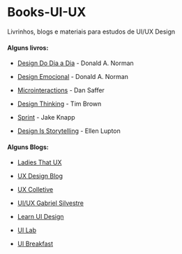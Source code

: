 # Books-UI-UX
Livrinhos, blogs e materiais para estudos de UI/UX Design 
#### Alguns livros:
* [Design Do Dia a Dia] - Donald A. Norman
* [Design Emocional] - Donald A. Norman
* [Microinteractions] - Dan Saffer
* [Design Thinking] - Tim Brown
* [Sprint] - Jake Knapp 
* [Design Is Storytelling] - Ellen Lupton

   [Design Do Dia a Dia]: <https://www.amazon.com.br/Design-do-Dia/dp/8532520839/ref=sr_1_1?adgrpid=80235345566&dchild=1&gclid=Cj0KCQjwlvT8BRDeARIsAACRFiWaTcd2nPT7GXH9jNg0uF0bZ3BufoudtHZK_q8VQl-D9bt58Le6EY0aAmgMEALw_wcB&hvadid=425982624205&hvdev=c&hvlocphy=1031783&hvnetw=g&hvqmt=e&hvrand=1481435250046052024&hvtargid=kwd-856346056465&hydadcr=5629_11235159&keywords=design+do+dia-a-dia&qid=1604190635&sr=8-1&tag=hydrbrgk-20>
   [Design Emocional]: <https://www.amazon.com.br/Design-Emocional-Donald-Norman/dp/8532523323/ref=sr_1_1?__mk_pt_BR=%C3%85M%C3%85%C5%BD%C3%95%C3%91&dchild=1&keywords=DEsign+emocional&qid=1604190773&sr=8-1>
   [Microinteractions]: <https://www.amazon.com.br/Microinteractions-Color-Designing-Details-English-ebook/dp/B00FRSNHIW/ref=sr_1_1?__mk_pt_BR=%C3%85M%C3%85%C5%BD%C3%95%C3%91&crid=1P6W9IWS1PRIC&dchild=1&keywords=microinteractions&qid=1604190849&sprefix=microintera%2Caps%2C271&sr=8-1>
   [Design Thinking]: <https://www.amazon.com.br/Design-thinking-Tim-Brown/dp/8550801348/ref=sr_1_1?__mk_pt_BR=%C3%85M%C3%85%C5%BD%C3%95%C3%91&crid=2BWRC9PXU8QMZ&dchild=1&keywords=design+thinking&qid=1604190925&sprefix=design+th%2Caps%2C282&sr=8-1>
   [Sprint]: <https://www.amazon.com.br/Sprint-M%C3%A9todo-Google-Testar-Aplicar/dp/8551001523/ref=pd_bxgy_img_2/130-5358191-0773209?_encoding=UTF8&pd_rd_i=8551001523&pd_rd_r=be162183-8672-4cd9-995f-a536de699c8b&pd_rd_w=EjUlD&pd_rd_wg=FkVXv&pf_rd_p=cfb8196f-900f-4d57-8879-02619d5aab28&pf_rd_r=R076RRRKSD8VP4Y16076&psc=1&refRID=R076RRRKSD8VP4Y16076>
[Design Is Storytelling]: <https://www.amazon.com.br/dp/194230319X/?coliid=I1H7E9IG3WNJQ4&colid=2RM0P81IS5EZO&psc=1&ref_=lv_ov_lig_dp_it_im>

#### Alguns Blogs:
* [Ladies That UX]
* [UX Design Blog] 
* [UX Colletive] 
* [UI/UX Gabriel Silvestre] 
* [Learn UI Design] 
* [UI Lab]
* [UI Breakfast] 

   [Ladies That UX]: <https://www.ladiesthatux.com/>
   [UX Design Blog]: <https://uxdesign.blog.br/?gi=e1432c8e35aa>
   [UX Colletive]: <https://brasil.uxdesign.cc/?gi=99d6a99e985a>
   [UI/UX Gabriel Silvestre]: <https://gabrielsilvestri.com.br/>
   [Learn UI Design]: <https://learnui.design/blog/>
   [UI Lab]: <https://uilab.com.br/>
   [UI Breakfast]: <https://uibreakfast.com/blog/>
   [UI Breakfast]: <https://uibreakfast.com/blog/>
